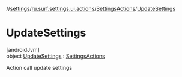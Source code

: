 //[settings](../../../../index.md)/[ru.surf.settings.ui.actions](../../index.md)/[SettingsActions](../index.md)/[UpdateSettings](index.md)

# UpdateSettings

[androidJvm]\
object [UpdateSettings](index.md) : [SettingsActions](../index.md)

Action call update settings
